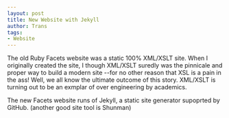 ```yaml
--- 
layout: post
title: New Website with Jekyll
author: Trans
tags: 
- Website
---
```


The old Ruby Facets website was a static 100% XML/XSLT site. When I originally created
the site, I though XML/XSLT suredly was the pinnicale and proper way to build a 
modern site --for no other reason that XSL is a pain in the ass! Well, we all know
the ultimate outcome of this story. XML/XSLT is turning out to be an exmplar of 
over engineering by academics.

The new Facets website runs of Jekyll, a static site generator supoprted by GitHub.
(another good site tool is Shunman)

